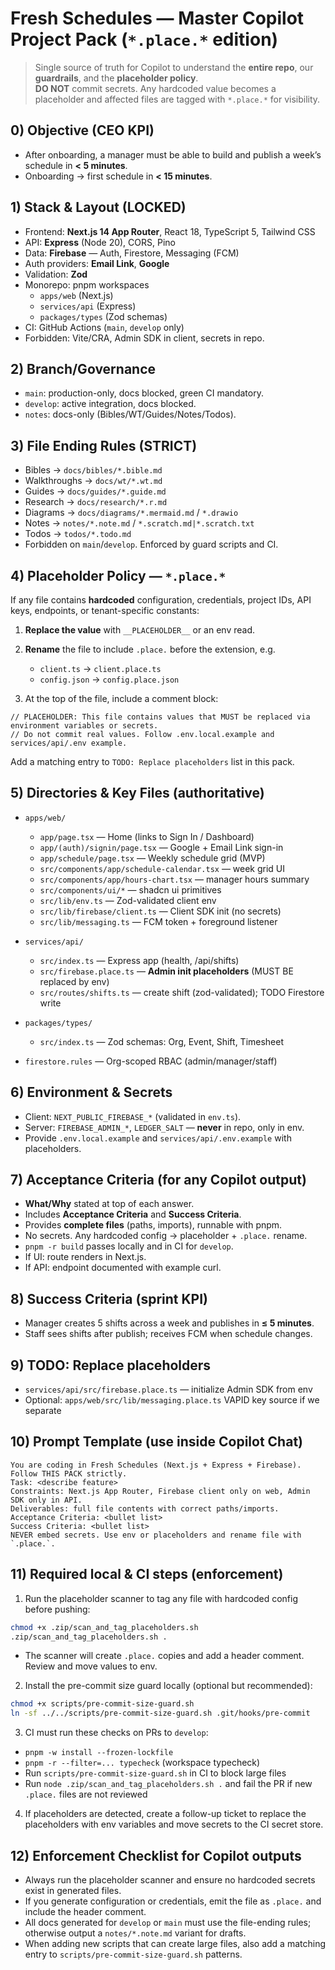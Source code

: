 # Fresh Schedules — Master Copilot Project Pack (`*.place.*` edition)

> Single source of truth for Copilot to understand the **entire repo**, our **guardrails**, and the **placeholder policy**.  
> **DO NOT** commit secrets. Any hardcoded value becomes a placeholder and affected files are tagged with `*.place.*` for visibility.

## 0) Objective (CEO KPI)

- After onboarding, a manager must be able to build and publish a week’s schedule in **< 5 minutes**.
- Onboarding → first schedule in **< 15 minutes**.

## 1) Stack & Layout (LOCKED)

- Frontend: **Next.js 14 App Router**, React 18, TypeScript 5, Tailwind CSS
- API: **Express** (Node 20), CORS, Pino
- Data: **Firebase** — Auth, Firestore, Messaging (FCM)
- Auth providers: **Email Link**, **Google**
- Validation: **Zod**
- Monorepo: pnpm workspaces
  - `apps/web` (Next.js)
  - `services/api` (Express)
  - `packages/types` (Zod schemas)
- CI: GitHub Actions (`main`, `develop` only)
- Forbidden: Vite/CRA, Admin SDK in client, secrets in repo.

## 2) Branch/Governance

- `main`: production-only, docs blocked, green CI mandatory.
- `develop`: active integration, docs blocked.
- `notes`: docs-only (Bibles/WT/Guides/Notes/Todos).

## 3) File Ending Rules (STRICT)

- Bibles → `docs/bibles/*.bible.md`
- Walkthroughs → `docs/wt/*.wt.md`
- Guides → `docs/guides/*.guide.md`
- Research → `docs/research/*.r.md`
- Diagrams → `docs/diagrams/*.mermaid.md` / `*.drawio`
- Notes → `notes/*.note.md` / `*.scratch.md|*.scratch.txt`
- Todos → `todos/*.todo.md`
- Forbidden on `main`/`develop`. Enforced by guard scripts and CI.

## 4) Placeholder Policy — `*.place.*`

If any file contains **hardcoded** configuration, credentials, project IDs, API keys, endpoints, or tenant-specific constants:

1. **Replace the value** with `__PLACEHOLDER__` or an env read.

2. **Rename** the file to include `.place.` before the extension, e.g.  
   - `client.ts` → `client.place.ts`  
   - `config.json` → `config.place.json`

3. At the top of the file, include a comment block:

```text
// PLACEHOLDER: This file contains values that MUST be replaced via environment variables or secrets.
// Do not commit real values. Follow .env.local.example and services/api/.env example.
```

Add a matching entry to `TODO: Replace placeholders` list in this pack.

## 5) Directories & Key Files (authoritative)

- `apps/web/`
  - `app/page.tsx` — Home (links to Sign In / Dashboard)
  - `app/(auth)/signin/page.tsx` — Google + Email Link sign-in
  - `app/schedule/page.tsx` — Weekly schedule grid (MVP)
  - `src/components/app/schedule-calendar.tsx` — week grid UI
  - `src/components/app/hours-chart.tsx` — manager hours summary
  - `src/components/ui/*` — shadcn ui primitives
  - `src/lib/env.ts` — Zod-validated client env
  - `src/lib/firebase/client.ts` — Client SDK init (no secrets)
  - `src/lib/messaging.ts` — FCM token + foreground listener

- `services/api/`
  - `src/index.ts` — Express app (health, /api/shifts)
  - `src/firebase.place.ts` — **Admin init placeholders** (MUST BE replaced by env)
  - `src/routes/shifts.ts` — create shift (zod-validated); TODO Firestore write

- `packages/types/`
  - `src/index.ts` — Zod schemas: Org, Event, Shift, Timesheet

- `firestore.rules` — Org-scoped RBAC (admin/manager/staff)

## 6) Environment & Secrets

- Client: `NEXT_PUBLIC_FIREBASE_*` (validated in `env.ts`).
- Server: `FIREBASE_ADMIN_*`, `LEDGER_SALT` — **never** in repo, only in env.
- Provide `.env.local.example` and `services/api/.env.example` with placeholders.

## 7) Acceptance Criteria (for any Copilot output)

- **What/Why** stated at top of each answer.
- Includes **Acceptance Criteria** and **Success Criteria**.
- Provides **complete files** (paths, imports), runnable with pnpm.
- No secrets. Any hardcoded config → placeholder + `.place.` rename.
- `pnpm -r build` passes locally and in CI for `develop`.
- If UI: route renders in Next.js.
- If API: endpoint documented with example curl.

## 8) Success Criteria (sprint KPI)

- Manager creates 5 shifts across a week and publishes in **≤ 5 minutes**.
- Staff sees shifts after publish; receives FCM when schedule changes.

## 9) TODO: Replace placeholders

- `services/api/src/firebase.place.ts` — initialize Admin SDK from env
- Optional: `apps/web/src/lib/messaging.place.ts` VAPID key source if we separate

## 10) Prompt Template (use inside Copilot Chat)

```text
You are coding in Fresh Schedules (Next.js + Express + Firebase). Follow THIS PACK strictly.
Task: <describe feature>
Constraints: Next.js App Router, Firebase client only on web, Admin SDK only in API.
Deliverables: full file contents with correct paths/imports.
Acceptance Criteria: <bullet list>
Success Criteria: <bullet list>
NEVER embed secrets. Use env or placeholders and rename file with `.place.`.
```

## 11) Required local & CI steps (enforcement)

1. Run the placeholder scanner to tag any file with hardcoded config before pushing:

```bash
chmod +x .zip/scan_and_tag_placeholders.sh
.zip/scan_and_tag_placeholders.sh .
```

- The scanner will create `.place.` copies and add a header comment. Review and move values to env.

2. Install the pre-commit size guard locally (optional but recommended):

```bash
chmod +x scripts/pre-commit-size-guard.sh
ln -sf ../../scripts/pre-commit-size-guard.sh .git/hooks/pre-commit
```

3. CI must run these checks on PRs to `develop`:

- `pnpm -w install --frozen-lockfile`
- `pnpm -r --filter=... typecheck` (workspace typecheck)
- Run `scripts/pre-commit-size-guard.sh` in CI to block large files
- Run `node .zip/scan_and_tag_placeholders.sh .` and fail the PR if new `.place.` files are not reviewed

4. If placeholders are detected, create a follow-up ticket to replace the placeholders with env variables and move secrets to the CI secret store.

## 12) Enforcement Checklist for Copilot outputs

- Always run the placeholder scanner and ensure no hardcoded secrets exist in generated files.
- If you generate configuration or credentials, emit the file as `.place.` and include the header comment.
- All docs generated for `develop` or `main` must use the file-ending rules; otherwise output a `notes/*.note.md` variant for drafts.
- When adding new scripts that can create large files, also add a matching entry to `scripts/pre-commit-size-guard.sh` patterns.
